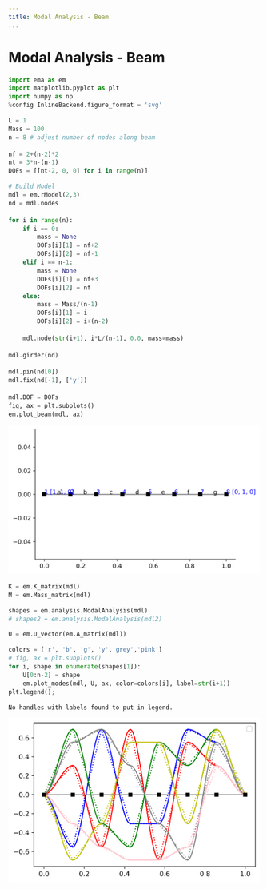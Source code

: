```yaml
---
title: Modal Analysis - Beam
...
```


# Modal Analysis - Beam

```python
import ema as em
import matplotlib.pyplot as plt
import numpy as np
%config InlineBackend.figure_format = 'svg'
```


<!--# Problem 2 - Modal Analysis-->


```python
L = 1
Mass = 100
n = 8 # adjust number of nodes along beam

nf = 2+(n-2)*2
nt = 3*n-(n-1)
DOFs = [[nt-2, 0, 0] for i in range(n)]
```


```python
# Build Model
mdl = em.rModel(2,3)
nd = mdl.nodes

for i in range(n):
    if i == 0:
        mass = None
        DOFs[i][1] = nf+2
        DOFs[i][2] = nf-1
    elif i == n-1:
        mass = None
        DOFs[i][1] = nf+3
        DOFs[i][2] = nf     
    else:
        mass = Mass/(n-1)
        DOFs[i][1] = i
        DOFs[i][2] = i+(n-2)
        
    mdl.node(str(i+1), i*L/(n-1), 0.0, mass=mass)

mdl.girder(nd)

mdl.pin(nd[0])
mdl.fix(nd[-1], ['y'])

mdl.DOF = DOFs
fig, ax = plt.subplots()
em.plot_beam(mdl, ax)
```


![svg](img/output_3_0.svg)



```python
K = em.K_matrix(mdl)
M = em.Mass_matrix(mdl)
```


```python
shapes = em.analysis.ModalAnalysis(mdl)
# shapes2 = em.analysis.ModalAnalysis(mdl2)
```


```python
U = em.U_vector(em.A_matrix(mdl))
```


```python
colors = ['r', 'b', 'g', 'y','grey','pink']
# fig, ax = plt.subplots()
for i, shape in enumerate(shapes[1]):
    U[0:n-2] = shape
    em.plot_modes(mdl, U, ax, color=colors[i], label=str(i+1))
plt.legend();
```

    No handles with labels found to put in legend.
    


![svg](img/output_8_1.svg)



```python

```
